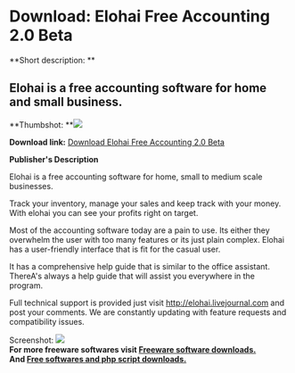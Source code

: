 # Download: Elohai Free Accounting 2.0 Beta

**Short description: **

## Elohai is a free accounting software for home and small business.

  
**Thumbshot: **![](http://www.freewarefiles.com/screenshot/elohai_acct_md.gif)   
  
**Download link:** [Download Elohai Free Accounting 2.0 Beta](http://freesoftwares.boysofts.com/Elohai-Free-Accounting-Beta_program_20278.html)  
  

**Publisher's Description**  
  

Elohai is a free accounting software for home, small to medium scale
businesses.

Track your inventory, manage your sales and keep track with your money. With
elohai you can see your profits right on target.

Most of the accounting software today are a pain to use. Its either they
overwhelm the user with too many features or its just plain complex. Elohai
has a user-friendly interface that is fit for the casual user.

It has a comprehensive help guide that is similar to the office assistant.
ThereA's always a help guide that will assist you everywhere in the program.

Full technical support is provided just visit http://elohai.livejournal.com
and post your comments. We are constantly updating with feature requests and
compatibility issues.

  
  
Screenshot: ![](http://www.freewarefiles.com/screenshot/elohai_acct.gif)  
**For more freeware softwares visit [Freeware software downloads.](http://freesoftwares.boysofts.com/)**   
**And [Free softwares and php script downloads.](http://www.boysofts.com/)**


